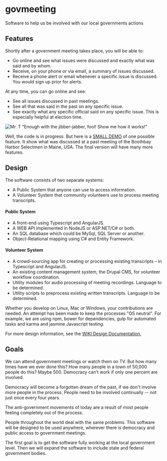 # govmeeting
Software to help us be involved with our local governments actions

## Features

Shortly after a government meeting takes place, you will be able to:
* Go online and see what issues were discussed and exactly what was said and by whom.
* Receive, on your phone or via email, a summary of issues discussed. 
* Receive a phone alert or email whenever a specific issue is discussed. You would sign up prior for alerts.

At any time, you can go online and see:
* See all issues discussed in past meetings.
* See all that was said in the past on any specific issue.
* See exactly what any specific official said on any specific issue. This is especially helpful at election time.

![Mr. T](http://govmeeting.org/attachments/download/4/mr-t-mrt-36834265-320-254-24kb.png)
“Enough with the jibber-jabber, fool!
Show me how it works!”

Well, the code is in progress. But here is a [SMALL DEMO](http://demo.govmeeting.org) of one possible feature.  It show what was discussed at a past meeting of the Boothbay Harbor Selectmen in Maine, USA. The final version will have many more features.

## Design

The software consists of two separate systems:
* A Public System that anyone can use to access information.
* A Volunteer System that community volunteers use to process meeting transcripts.

#### Public System
* A front-end using Typescript and AngularJS.
* A WEB API implemented in NodeJS or ASP.NET/C# or both.
* An SQL database which could be MySql, SQL Server or another. 
* Object-Relational mapping using C# and Entity Framework.

#### Volunteer System
* A crowd-sourcing app for creating or processing existing transcripts – in Typescript and AngularJS.
* An existing content management system, the Drupal CMS, for volunteer workflow coordination.
* Utility modules for audio processing of meeting recordings. Language to be determined.
* Utility scripts to preprocess existing written transcripts.  Language to be determined.

Whether you develop on Linux, Mac or Windows, your contributions are needed. An attempt has been made to keep the processes "OS neutral". For example, we are using npm, bower for dependencies, gulp for automated tasks and karma and jasmine Javascript testing.

For more design information, see the [WIKI Design Documentation.](https://github.com/govmeeting/govmeeting/wiki/Design-Documentation)

## Goals

We can attend government meetings or watch them on TV. But how many times have we ever done this? How many people in a town of 50,000 people do this? Maybe 500. Democracy can’t work if only one percent are involved.

Democracy will become a forgotten dream of the past, if we don't involve more people in the process. People need to be involved continually -- not just once every four years.

The anti-government movements of today are a result of most people feeling completely out of the process.  

People throughout the world deal with the same problems. This software will be designed to be used anywhere, wherever there is democracy and public access to government meetings.

The first goal is to get the software fully working at the local government level. Then we will expand the software to include state and federal government bodies.


